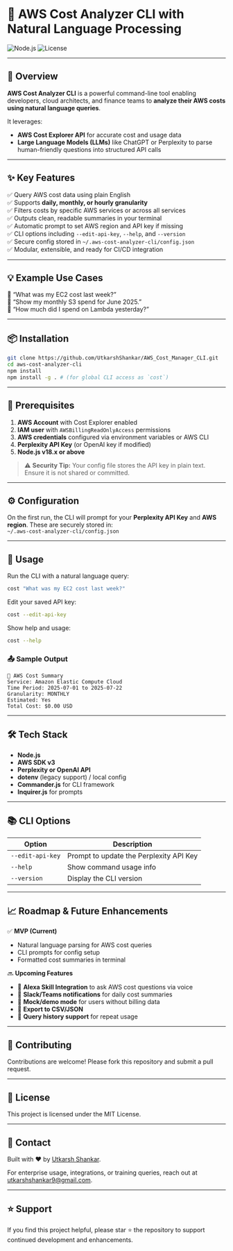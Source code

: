 # 🚀 AWS Cost Analyzer CLI with Natural Language Processing

![Node.js](https://img.shields.io/badge/Node.js-18.x-green) ![License](https://img.shields.io/badge/license-MIT-blue)

---

## 📝 Overview

**AWS Cost Analyzer CLI** is a powerful command-line tool enabling developers, cloud architects, and finance teams to **analyze their AWS costs using natural language queries**.

It leverages:

- **AWS Cost Explorer API** for accurate cost and usage data
- **Large Language Models (LLMs)** like ChatGPT or Perplexity to parse human-friendly questions into structured API calls

---

## ✨ Key Features

✅ Query AWS cost data using plain English  
✅ Supports **daily, monthly, or hourly granularity**  
✅ Filters costs by specific AWS services or across all services  
✅ Outputs clean, readable summaries in your terminal  
✅ Automatic prompt to set AWS region and API key if missing  
✅ CLI options including `--edit-api-key`, `--help`, and `--version`  
✅ Secure config stored in `~/.aws-cost-analyzer-cli/config.json`  
✅ Modular, extensible, and ready for CI/CD integration

---

## 💡 Example Use Cases

🔹 “What was my EC2 cost last week?”  
🔹 “Show my monthly S3 spend for June 2025.”  
🔹 “How much did I spend on Lambda yesterday?”

---

## 📦 Installation

```bash
git clone https://github.com/UtkarshShankar/AWS_Cost_Manager_CLI.git
cd aws-cost-analyzer-cli
npm install
npm install -g . # (for global CLI access as `cost`)
```

---

## 🔑 Prerequisites

1. **AWS Account** with Cost Explorer enabled
2. **IAM user** with `AWSBillingReadOnlyAccess` permissions
3. **AWS credentials** configured via environment variables or AWS CLI
4. **Perplexity API Key** (or OpenAI key if modified)
5. **Node.js v18.x or above**

> ⚠️ **Security Tip:** Your config file stores the API key in plain text. Ensure it is not shared or committed.

---

## ⚙️ Configuration

On the first run, the CLI will prompt for your **Perplexity API Key** and **AWS region**. These are securely stored in:  
`~/.aws-cost-analyzer-cli/config.json`

---

## 🚀 Usage

Run the CLI with a natural language query:

```bash
cost "What was my EC2 cost last week?"
```

Edit your saved API key:

```bash
cost --edit-api-key
```

Show help and usage:

```bash
cost --help
```

### 📤 Sample Output

```
🧾 AWS Cost Summary
Service: Amazon Elastic Compute Cloud
Time Period: 2025-07-01 to 2025-07-22
Granularity: MONTHLY
Estimated: Yes
Total Cost: $0.00 USD
```

---

## 🛠️ Tech Stack

- **Node.js**
- **AWS SDK v3**
- **Perplexity or OpenAI API**
- **dotenv** (legacy support) / local config
- **Commander.js** for CLI framework
- **Inquirer.js** for prompts

---

## 📚 CLI Options

| Option           | Description                             |
| ---------------- | --------------------------------------- |
| `--edit-api-key` | Prompt to update the Perplexity API Key |
| `--help`         | Show command usage info                 |
| `--version`      | Display the CLI version                 |

---

## 📈 Roadmap & Future Enhancements

✅ **MVP (Current)**

- Natural language parsing for AWS cost queries
- CLI prompts for config setup
- Formatted cost summaries in terminal

🔜 **Upcoming Features**

- 🔧 **Alexa Skill Integration** to ask AWS cost questions via voice
- 🤖 **Slack/Teams notifications** for daily cost summaries
- 🧪 **Mock/demo mode** for users without billing data
- 📁 **Export to CSV/JSON**
- 🧠 **Query history support** for repeat usage

---

## 🤝 Contributing

Contributions are welcome! Please fork this repository and submit a pull request.

---

## 📝 License

This project is licensed under the MIT License.

---

## 📧 Contact

Built with ❤️ by [Utkarsh Shankar](https://github.com/UtkarshShankar).

For enterprise usage, integrations, or training queries, reach out at [utkarshshankar9@gmail.com](mailto:utkarshshankar9@gmail.com).

---

## ⭐ Support

If you find this project helpful, please star ⭐ the repository to support continued development and enhancements.
